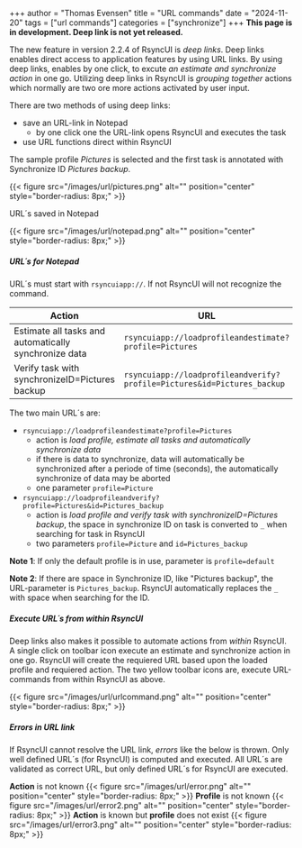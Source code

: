 +++
author = "Thomas Evensen"
title = "URL commands"
date = "2024-11-20"
tags = ["url commands"]
categories = ["synchronize"]
+++
**This page is in development. Deep link is not yet released.**

The new feature in version 2.2.4 of RsyncUI is *deep links*. Deep links enables direct access to application features by using URL links. By using deep links, enables by one click, to excute *an estimate and synchronize action* in one go. Utilizing  deep links in RsyncUI is *grouping together* actions which normally are two ore more actions activated by user input. 

There are two methods of using deep links:

- save an URL-link in Notepad
    - by one click one the URL-link opens RsyncUI and executes the task
- use URL functions direct within RsyncUI

The sample profile *Pictures*  is selected and the first task is annotated with Synchronize ID *Pictures backup*.

{{< figure src="/images/url/pictures.png" alt="" position="center" style="border-radius: 8px;" >}}

URL´s saved in Notepad

{{< figure src="/images/url/notepad.png" alt="" position="center" style="border-radius: 8px;" >}}


##### URL´s for Notepad

URL´s must start with `rsyncuiapp://`. If not RsyncUI will not recognize the command.
 

| Action                                                | URL                                                                     |
|-------------------------------------------------------|-------------------------------------------------------------------------|
| Estimate all tasks and automatically synchronize data | `rsyncuiapp://loadprofileandestimate?profile=Pictures`                  |
| Verify  task with synchronizeID=Pictures backup       | `rsyncuiapp://loadprofileandverify?profile=Pictures&id=Pictures_backup` |

The two main URL´s are:

- `rsyncuiapp://loadprofileandestimate?profile=Pictures`
   - action is *load profile, estimate all tasks and automatically synchronize data*
    - if there is data to synchronize, data will automatically be synchronized after a periode of time (seconds), the automatically synchronize of data may be aborted
  - one parameter `profile=Picture`
- `rsyncuiapp://loadprofileandverify?profile=Pictures&id=Pictures_backup`
    - action is *load profile and verify  task with synchronizeID=Pictures backup*, the space in synchronize ID on task is converted to `_` when searching for task in RsyncUI
    - two parameters `profile=Picture` and `id=Pictures_backup`

**Note 1**: If only the default profile is in use, parameter is `profile=default`

**Note 2**: If there are space in Synchronize ID, like "Pictures backup", the URL-parameter is `Pictures_backup`. RsyncUI automatically replaces the `_` with space when searching for the ID.

##### Execute URL´s from within RsyncUI

Deep links also makes it possible to automate actions from *within* RsyncUI. A single click on toolbar icon  execute an estimate and synchronize action in one go. RsyncUI will create the requiered URL based upon the loaded profile and requiered action. The two yellow toolbar icons are, execute URL-commands from within RsyncUI as above.

{{< figure src="/images/url/urlcommand.png" alt="" position="center" style="border-radius: 8px;" >}}

##### Errors in URL link

If RsyncUI cannot resolve the URL link, *errors* like the below is thrown. Only well defined URL´s (for RsyncUI)
is computed and executed. All URL´s are validated as correct URL, but only defined URL´s for RsyncUI are
executed.

**Action** is not known
{{< figure src="/images/url/error.png" alt="" position="center" style="border-radius: 8px;" >}}
**Profile** is not known
{{< figure src="/images/url/error2.png" alt="" position="center" style="border-radius: 8px;" >}}
**Action** is  known but **profile** does not exist
{{< figure src="/images/url/error3.png" alt="" position="center" style="border-radius: 8px;" >}}
